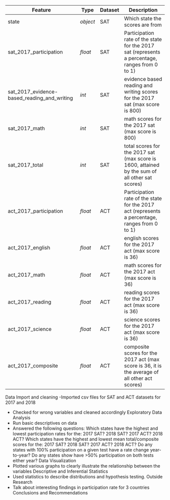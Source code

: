 |Feature|Type|Dataset|Description|
|---|---|---|---|
|state|*object*|SAT|Which state the scores are from|
|sat_2017_participation|*float*|SAT|Participation rate of the state for the 2017 sat (represents a percentage, ranges from 0 to 1)|
|sat_2017_evidence-based_reading_and_writing|*int*|SAT|evidence based reading and writing scores for the 2017 sat (max score is 800)|
|sat_2017_math|*int*|SAT|math scores for the 2017 sat (max score is 800)|
|sat_2017_total|*int*|SAT|total scores for the 2017 sat (max score is 1600, attained by the sum of all other sat scores)|
|act_2017_participation|*float*|ACT|Participation rate of the state for the 2017 act (represents a percentage, ranges from 0 to 1)|
|act_2017_english|*float*|ACT|english scores for the 2017 act (max score is 36)|
|act_2017_math|*float*|ACT|math scores for the 2017 act (max score is 36)|
|act_2017_reading|*float*|ACT|reading scores for the 2017 act (max score is 36)|
|act_2017_science|*float*|ACT|science scores for the 2017 act (max score is 36)|
|act_2017_composite|*float*|ACT|composite scores for the 2017 act (max score is 36, it is the average of all other act scores)|

Data Import and cleaning
-Imported csv files for SAT and ACT datasets for 2017 and 2018
- Checked for wrong variables and cleaned accordingly
Exploratory Data Analysis
- Run basic descriptives on data
- Answered the following questions: 
	Which states have the highest and lowest participation rates for the:
		2017 SAT?
		2018 SAT?
		2017 ACT?
		2018 ACT?
	Which states have the highest and lowest mean total/composite scores for the:
		2017 SAT?
		2018 SAT?
		2017 ACT?
		2018 ACT?
	Do any states with 100% participation on a given test have a rate change year-to-year?
	Do any states show have >50% participation on both tests either year?
Data Visualization
- Plotted various graphs to clearly illustrate the relationship between the variables
Descriptive and Inferential Statistics
- Used statistics to describe distributions and hypothesis testing.
Outside Research
- Talk about interesting findings in participation rate for 3 countries
Conclusions and Recommendations
